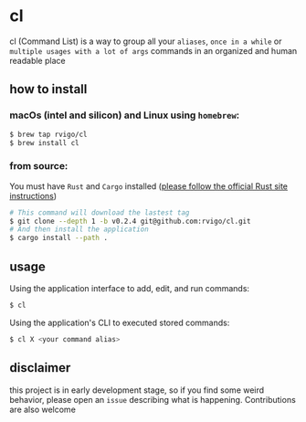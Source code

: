 # cl

cl (Command List) is a way to group all your `aliases`, `once in a while` or `multiple usages with a lot of args` commands in an organized and human readable place

## how to install

### macOs (intel and silicon) and Linux using `homebrew`:

``` bash
$ brew tap rvigo/cl
$ brew install cl 
```

### from source:
You must have `Rust` and `Cargo` installed ([please follow the official Rust site instructions](https://www.rust-lang.org/tools/install))

  ``` bash
  # This command will download the lastest tag 
  $ git clone --depth 1 -b v0.2.4 git@github.com:rvigo/cl.git
  # And then install the application
  $ cargo install --path .
  ```

## usage

Using the application interface to add, edit, and run commands:
```bash
$ cl
```

Using the application's CLI to executed stored commands:
```bash
$ cl X <your command alias>
```

## disclaimer
this project is in early development stage, so if you find some weird behavior, please open an `issue` describing what is happening. Contributions are also welcome
